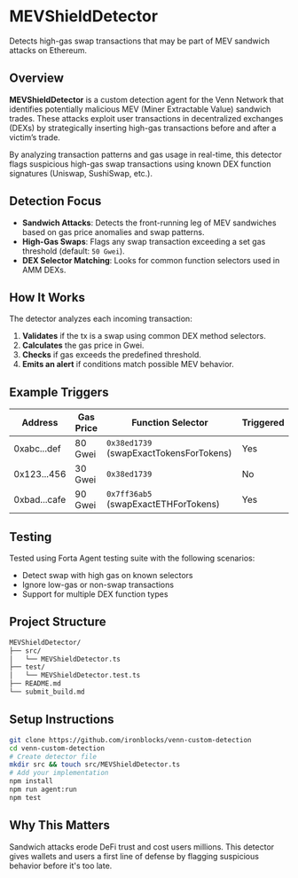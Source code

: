 # MEVShieldDetector 
Detects high-gas swap transactions that may be part of MEV sandwich attacks on Ethereum.

## Overview
**MEVShieldDetector** is a custom detection agent for the Venn Network that identifies potentially malicious MEV (Miner Extractable Value) sandwich trades. These attacks exploit user transactions in decentralized exchanges (DEXs) by strategically inserting high-gas transactions before and after a victim’s trade.

By analyzing transaction patterns and gas usage in real-time, this detector flags suspicious high-gas swap transactions using known DEX function signatures (Uniswap, SushiSwap, etc.).

## Detection Focus
- **Sandwich Attacks**: Detects the front-running leg of MEV sandwiches based on gas price anomalies and swap patterns.
- **High-Gas Swaps**: Flags any swap transaction exceeding a set gas threshold (default: `50 Gwei`).
- **DEX Selector Matching**: Looks for common function selectors used in AMM DEXs.

## How It Works
The detector analyzes each incoming transaction:

1. **Validates** if the tx is a swap using common DEX method selectors.
2. **Calculates** the gas price in Gwei.
3. **Checks** if gas exceeds the predefined threshold.
4. **Emits an alert** if conditions match possible MEV behavior.

## Example Triggers
| Address        | Gas Price | Function Selector | Triggered |
|----------------|-----------|-------------------|-----------|
| 0xabc...def     | 80 Gwei   | `0x38ed1739` (swapExactTokensForTokens) | Yes |
| 0x123...456     | 30 Gwei   | `0x38ed1739` | No |
| 0xbad...cafe    | 90 Gwei   | `0x7ff36ab5` (swapExactETHForTokens) | Yes |

## Testing
Tested using Forta Agent testing suite with the following scenarios:
- Detect swap with high gas on known selectors
- Ignore low-gas or non-swap transactions
- Support for multiple DEX function types

## Project Structure
```bash
MEVShieldDetector/
├── src/
│   └── MEVShieldDetector.ts
├── test/
│   └── MEVShieldDetector.test.ts
├── README.md
└── submit_build.md
```

## Setup Instructions
```bash
git clone https://github.com/ironblocks/venn-custom-detection
cd venn-custom-detection
# Create detector file
mkdir src && touch src/MEVShieldDetector.ts
# Add your implementation
npm install
npm run agent:run
npm test
```

## Why This Matters
Sandwich attacks erode DeFi trust and cost users millions. This detector gives wallets and users a first line of defense by flagging suspicious behavior before it's too late.